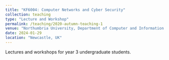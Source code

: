 ```yaml
---
title: "KF6004: Computer Networks and Cyber Security"
collection: teaching
type: "Lecture and Workshop"
permalink: /teaching/2020-autumn-teaching-1
venue: "Northumbria University, Department of Computer and Information Sciences. Spring"
date: 2024-01-29
location: "Newcastle, UK"
---
```

Lectures and workshops for year 3 undergraduate students.

